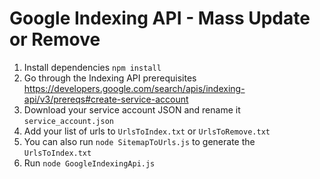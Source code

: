 # Google Indexing API - Mass Update or Remove

1. Install dependencies `npm install`
2. Go through the Indexing API prerequisites https://developers.google.com/search/apis/indexing-api/v3/prereqs#create-service-account
3. Download your service account JSON and rename it `service_account.json`
4. Add your list of urls to `UrlsToIndex.txt` or `UrlsToRemove.txt`
5. You can also run `node SitemapToUrls.js` to generate the `UrlsToIndex.txt`
6. Run `node GoogleIndexingApi.js`
